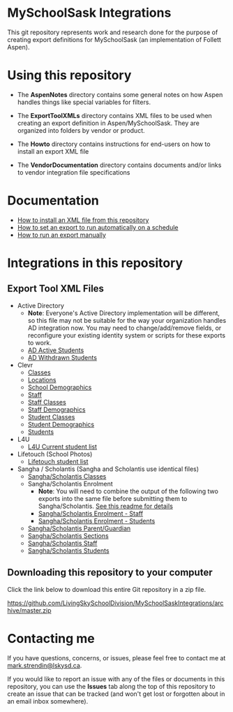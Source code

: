 # MySchoolSask Integrations
This git repository represents work and research done for the purpose of creating export definitions for MySchoolSask (an implementation of Follett Aspen).

# Using this repository

* The __AspenNotes__ directory contains some general notes on how Aspen handles things like special variables for filters.

* The __ExportToolXMLs__ directory contains XML files to be used when creating an export definition in Aspen/MySchoolSask. They are organized into folders by vendor or product.

* The __Howto__ directory contains instructions for end-users on how to install an export XML file

* The __VendorDocumentation__ directory contains documents and/or links to vendor integration file specifications

# Documentation
  * [How to install an XML file from this repository](HowTo/HowToInstallAnExportXML.md)
  * [How to set an export to run automatically on a schedule](HowTo/HowToRunAnExportAutomatically.md)
  * [How to run an export manually](HowTo/HowToRunAnExportManually.md)

# Integrations in this repository
## Export Tool XML Files
* Active Directory
  * __Note__: Everyone's Active Directory implementation will be different, so this file may not be suitable for the way your organization handles AD integration now. You may need to change/add/remove fields, or reconfigure your existing identity system or scripts for these exports to work. 
  * [AD Active Students](ExportToolXMLs/ActiveDirectory/AD-ActiveStudents.xml)
  * [AD Withdrawn Students](ExportToolXMLs/ActiveDirectory/AD-WithdrawnStudents.xml)
* Clevr
  * [Classes](ExportToolXMLs/Clevr/ClevrClasses.xml)
  * [Locations](ExportToolXMLs/Clevr/ClevrLocations.xml)
  * [School Demographics](ExportToolXMLs/Clevr/ClevrSchoolDemographics.xml)
  * [Staff](ExportToolXMLs/Clevr/ClevrStaff.xml)
  * [Staff Classes](ExportToolXMLs/Clevr/ClevrStaffClasses.xml)
  * [Staff Demographics](ExportToolXMLs/Clevr/ClevrStaffDemographics.xml)
  * [Student Classes](ExportToolXMLs/Clevr/ClevrStudentClasses.xml)
  * [Student Demographics](ExportToolXMLs/Clevr/ClevrStudentDemographics.xml)
  * [Students](ExportToolXMLs/Clevr/ClevrStudents.xml)
* L4U
  * [L4U Current student list](ExportToolXMLs/L4U/L4U.xml)
* Lifetouch (School Photos)
  * [Lifetouch student list](ExportToolXMLs/Lifetouch/LifetouchStudents.xml)
* Sangha / Scholantis (Sangha and Scholantis use identical files)
  * [Sangha/Scholantis Classes](ExportToolXMLs/Scholantis-Sangha/Scholantis-Class.xml)
  * Sangha/Scholantis Enrolment
    * __Note__: You will need to combine the output of the following two exports into the same file before submitting them to Sangha/Scholantis. [See this readme for details](ExportToolXMLs/Scholantis-Sangha/README-EnrolmentFiles.md)
    * [Sangha/Scholantis Enrolment - Staff](ExportToolXMLs/Scholantis-Sangha/Scholantis-Enrolment-Staff.xml)
    * [Sangha/Scholantis Enrolment - Students](ExportToolXMLs/Scholantis-Sangha/Scholantis-Enrolment-Students.xml)
  * [Sangha/Scholantis Parent/Guardian](ExportToolXMLs/Scholantis-Sangha/Scholantis-ParentGuardian.xml)
  * [Sangha/Scholantis Sections](ExportToolXMLs/Scholantis-Sangha/Scholantis-Sections.xml)
  * [Sangha/Scholantis Staff](ExportToolXMLs/Scholantis-Sangha/Scholantis-Staff.xml)
  * [Sangha/Scholantis Students](ExportToolXMLs/Scholantis-Sangha/Scholantis-Students.xml)
  
  
## Downloading this repository to your computer
Click the link below to download this entire Git repository in a zip file.

https://github.com/LivingSkySchoolDivision/MySchoolSaskIntegrations/archive/master.zip


# Contacting me

If you have questions, concerns, or issues, please feel free to contact me at mark.strendin@lskysd.ca.

If you would like to report an issue with any of the files or documents in this repository, you can use the __Issues__ tab along the top of this repository to create an issue that can be tracked (and won't get lost or forgotten about in an email inbox somewhere).
